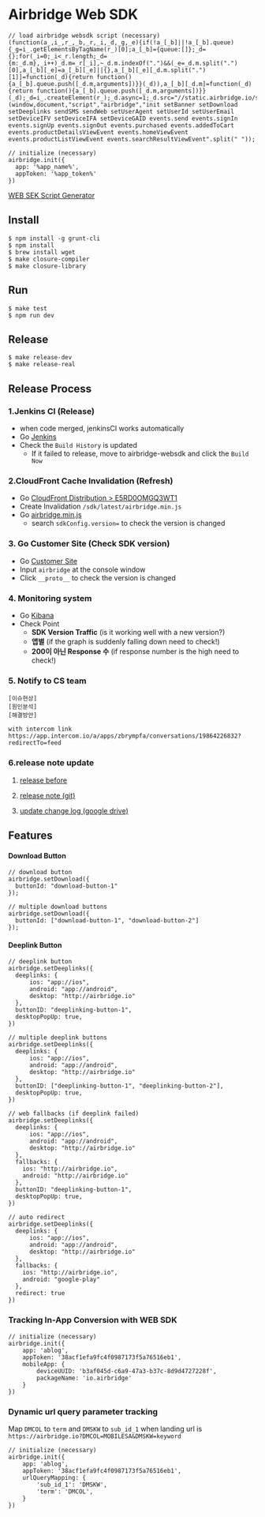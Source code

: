 # Airbridge Web SDK

```
// load airbridge websdk script (necessary)
(function(a_,i_,r_,_b,_r,_i,_d,_g,_e){if(!a_[_b]||!a_[_b].queue){_g=i_.getElementsByTagName(r_)[0];a_[_b]={queue:[]};_d={};for(_i=0;_i<_r.length;_d={m:_d.m},_i++)_d.m=_r[_i],~_d.m.indexOf(".")&&(_e=_d.m.split(".")[0],a_[_b][_e]=a_[_b][_e]||{},a_[_b][_e][_d.m.split(".")[1]]=function(_d){return function(){a_[_b].queue.push([_d.m,arguments])}}(_d)),a_[_b][_d.m]=function(_d){return function(){a_[_b].queue.push([_d.m,arguments])}}(_d);_d=i_.createElement(r_);_d.async=1;_d.src="//static.airbridge.io/sdk/latest/airbridge.min.js";_g.parentNode.insertBefore(_d,_g)}})(window,document,"script","airbridge","init setBanner setDownload setDeeplinks sendSMS sendWeb setUserAgent setUserId setUserEmail setDeviceIFV setDeviceIFA setDeviceGAID events.send events.signIn events.signUp events.signOut events.purchased events.addedToCart events.productDetailsViewEvent events.homeViewEvent events.productListViewEvent events.searchResultViewEvent".split(" "));

// initialize (necessary)
airbridge.init({
  app: '%app_name%',
  appToken: '%app_token%'
})
```

[WEB SEK Script Generator](http://static.airbridge.io/sdk/generator/index.html?app_name=airbridge)

## Install
```
$ npm install -g grunt-cli
$ npm install
$ brew install wget
$ make closure-compiler
$ make closure-library
```

## Run
```
$ make test
$ npm run dev
```


## Release

```
$ make release-dev
$ make release-real
```

## Release Process

### 1.Jenkins CI (Release)

* when code merged, jenkinsCI works automatically
* Go [Jenkins](http://ci.ab180.co/job/airbridge-websdk/)
* Check the `Build History` is updated
  * If it failed to release, move to airbridge-websdk and click the `Build Now`

### 2.CloudFront Cache Invalidation (Refresh)

* Go [CloudFront Distribution > E5RD0OMGQ3WT1](https://console.aws.amazon.com/cloudfront/home?region=ap-northeast-1#distribution-settings:E5RD0OMGQ3WT1)
* Create Invalidation `/sdk/latest/airbridge.min.js`
* Go [airbridge.min.js](http://static.airbridge.io/sdk/latest/airbridge.min.js)
	* search `sdkConfig.version=` to check the version is changed

### 3. Go Customer Site (Check SDK version)

- Go [Customer Site](https://baemin.com)
- Input `airbridge` at the console window
- Click `__proto__` to check the version is changed

### 4. Monitoring system

* Go [Kibana](http://1984.monitoring.ab180.co:5601/app/kibana#/visualize/edit/4cd09530-1f9f-11e9-a2fe-8fe5a86048d8)
* Check Point
	* **SDK Version Traffic** (is it working well with a new version?)
	* **앱별** (if the graph is suddenly falling down need to check!)
	* **200이 아닌 Response 수** (if response number is the high need to check!)

### 5. Notify to CS team

```
[이슈현상]
[원인분석]
[해결방안]

with intercom link
https://app.intercom.io/a/apps/zbrympfa/conversations/19864226832?redirectTo=feed
```
### 6.release note update
1. [release before](https://docs.google.com/spreadsheets/d/1che0ZGSQYM6XFj3P57cmfhlx_Jh_4H-PMmv3BDdam4o/edit#gid=556726439)

2. [release note (git)](https://github.com/ab180/airbridge-websdk/blob/master/RELEASE.md)

3. [update change log (google drive)](https://drive.google.com/drive/u/0/folders/1uavnMBOfH5LCoR5uhsd1hbGINfnKQP8o)

## Features

#### Download Button
```
// download button
airbridge.setDownload({
  buttonId: "download-button-1"
});

// multiple download buttons
airbridge.setDownload({
  buttonId: ["download-button-1", "download-button-2"]
});
```

#### Deeplink Button
```
// deeplink button
airbridge.setDeeplinks({
  deeplinks: {
      ios: "app://ios",
      android: "app://android",
      desktop: "http://airbridge.io"
  },
  buttonID: "deeplinking-button-1",
  desktopPopUp: true,
})

// multiple deeplink buttons
airbridge.setDeeplinks({
  deeplinks: {
      ios: "app://ios",
      android: "app://android",
      desktop: "http://airbridge.io"
  },
  buttonID: ["deeplinking-button-1", "deeplinking-button-2"],
  desktopPopUp: true,
})

// web fallbacks (if deeplink failed)
airbridge.setDeeplinks({
  deeplinks: {
      ios: "app://ios",
      android: "app://android",
      desktop: "http://airbridge.io"
  },
  fallbacks: {
    ios: "http://airbridge.io",
    android: "http://airbridge.io"
  },
  buttonID: "deeplinking-button-1",
  desktopPopUp: true,
})

// auto redirect
airbridge.setDeeplinks({
  deeplinks: {
      ios: "app://ios",
      android: "app://android",
      desktop: "http://airbridge.io"
  },
  fallbacks: {
    ios: "http://airbridge.io",
    android: "google-play"
  },
  redirect: true
})
```

### Tracking In-App Conversion with WEB SDK

```
// initialize (necessary)
airbridge.init({
    app: 'ablog',
    appToken: '38acf1efa9fc4f0987173f5a76516eb1',
    mobileApp: {
        deviceUUID: 'b3af045d-c6a9-47a3-b37c-8d9d4727228f',
        packageName: 'io.airbridge'
    }
})
```

### Dynamic url query parameter tracking
Map `DMCOL` to `term` and `DMSKW` to `sub_id_1` when landing url is `https://airbridge.io?DMCOL=MOBILESA&DMSKW=keyword`
```
// initialize (necessary)
airbridge.init({
    app: 'ablog',
    appToken: '38acf1efa9fc4f0987173f5a76516eb1',
    urlQueryMapping: {
        'sub_id_1': 'DMSKW',
        'term': 'DMCOL',
    }
})
```
